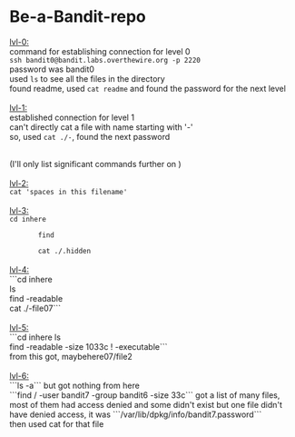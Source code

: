 # Be-a-Bandit-repo
<u>lvl-0:</u><br>
    command for establishing connection for level 0<br>
    ```ssh bandit0@bandit.labs.overthewire.org -p 2220```<br>
       password was bandit0<br>
    used ```ls``` to see all the files in the directory<br>
    found readme, used ```cat readme``` and found the password for the next level<br>
<br>
<u>lvl-1:</u><br>
    established connection for level 1<br>
    can't directly cat a file with name starting with '-'<br>
    so, used ```cat ./-```, found the next password<br>

<br>
(I'll only list significant commands further on )<br><br>
<u>lvl-2:</u><br>
    <code>cat 'spaces in this filename' </code><br>
<br>
<u>lvl-3:</u><br>
    <code>cd inhere<br>
       find<br>
       cat ./.hidden</code><br>
<br>
<u>lvl-4:</u><br>
    ```cd inhere<br>
       ls<br>
       find -readable<br>
       cat ./-file07```<br>
<br>
<u>lvl-5:</u><br>
    ```cd inhere
       ls<br>
       find -readable -size 1033c ! -executable```<br>
       from this got, maybehere07/file2<br>
<br>
<u>lvl-6:</u><br>
    ```ls -a``` but got nothing from here<br>
    ```find / -user bandit7 -group bandit6 -size 33c``` got a list of many files, most of them had access denied and some didn't exist but one file didn't have denied access, it was ```/var/lib/dpkg/info/bandit7.password```<br>
    then used cat for that file<br>
    
